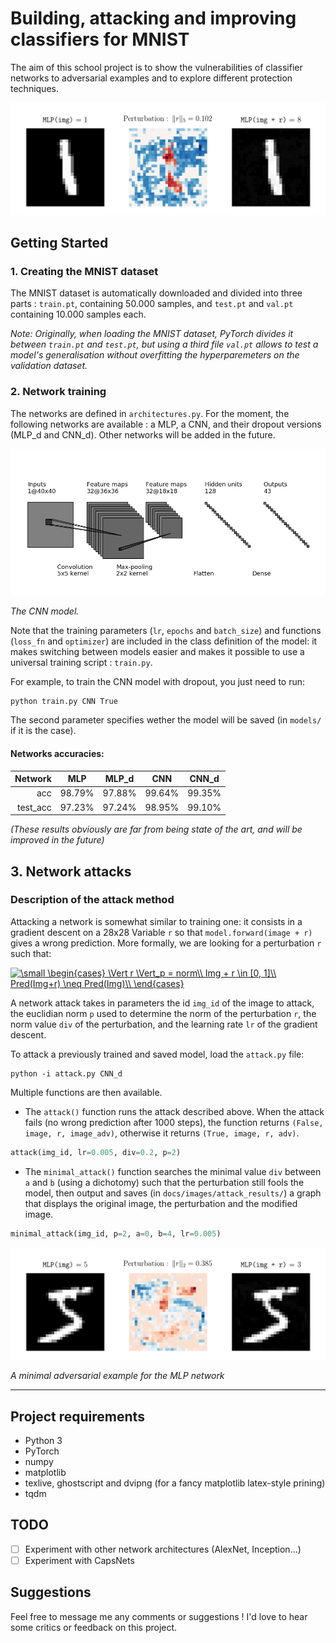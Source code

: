 # Building, attacking and improving classifiers for MNIST

The aim of this school project is to show the vulnerabilities of classifier networks to adversarial examples and to explore different protection techniques.

![Attack result example](docs/images/attack_results/attack_example.png)

## Getting Started

### 1. Creating the MNIST dataset

The MNIST dataset is automatically downloaded and divided into three parts : `train.pt`, containing 50.000 samples, and `test.pt` and `val.pt` containing 10.000 samples each.

*Note: Originally, when loading the MNIST dataset, PyTorch divides it between `train.pt` and `test.pt`, but using a third file `val.pt` allows to test a model's generalisation without overfitting the hyperparemeters on the validation dataset.*

### 2. Network training

The networks are defined in `architectures.py`. For the moment, the following networks are available : a MLP, a CNN, and their dropout versions (MLP_d and CNN_d). Other networks will be added in the future.

![CNN with 2 convolutions](docs/images/CNN_small.png)

*The CNN model.*

Note that the training parameters (`lr`, `epochs` and `batch_size`) and functions (`loss_fn` and `optimizer`) are included in the class definition of the model: it makes switching between models easier and makes it possible to use a universal training script : `train.py`.

For example, to train the CNN model with dropout, you just need to run:

```
python train.py CNN True
```

The second parameter specifies wether the model will be saved (in `models/` if it is the case).

#### Networks accuracies:

|  Network |  MLP   | MLP_d  |  CNN   | CNN_d  |
|---------:|:------:|:------:|:------:|:------:|
|      acc | 98.79% | 97.88% | 99.64% | 99.35% |
| test_acc | 97.23% | 97.24% | 98.95% | 99.10% |

*(These results obviously are far from being state of the art, and will be improved in the future)*

## 3. Network attacks

### Description of the attack method

Attacking a network is somewhat similar to training one: it consists in a gradient descent on a 28x28 Variable `r` so that `model.forward(image + r)` gives a wrong prediction. More formally, we are looking for a perturbation `r` such that:

<a href="https://www.codecogs.com/eqnedit.php?latex=\dpi{120}&space;\small&space;\begin{cases}&space;\Vert&space;r&space;\Vert_p&space;=&space;div\\&space;Img&space;&plus;&space;r&space;\in&space;[0,&space;1]\\&space;Pred(img&plus;r)&space;\neq&space;Pred(Img)\\&space;\end{cases}" target="_blank"><img src="https://latex.codecogs.com/png.latex?\dpi{120}&space;\small&space;\begin{cases}&space;\Vert&space;r&space;\Vert_p&space;=&space;div\\&space;Img&space;&plus;&space;r&space;\in&space;[0,&space;1]\\&space;Pred(Img&plus;r)&space;\neq&space;Pred(Img)\\&space;\end{cases}" title="\small \begin{cases} \Vert r \Vert_p = norm\\ Img + r \in [0, 1]\\ Pred(Img+r) \neq Pred(Img)\\ \end{cases}" /></a>

A network attack takes in parameters the id `img_id` of the image to attack, the euclidian norm `p` used to determine the norm of the perturbation `r`, the norm value `div` of the perturbation, and the learning rate `lr` of the gradient descent.


To attack a previously trained and saved model, load the `attack.py` file:

```
python -i attack.py CNN_d
```

Multiple functions are then available.

- The `attack()` function runs the attack described above. When the attack fails (no wrong prediction after 1000 steps), the function returns `(False, image, r, image_adv)`, otherwise it returns `(True, image, r, adv)`.

```Python
attack(img_id, lr=0.005, div=0.2, p=2)
```

- The `minimal_attack()` function searches the minimal value `div` between `a` and `b` (using a dichotomy) such that the perturbation still fools the model, then output and saves (in `docs/images/attack_results/`) a graph that displays the original image, the perturbation and the modified image.

```Python
minimal_attack(img_id, p=2, a=0, b=4, lr=0.005)
```

![Attack result example](docs/images/attack_results/attack_example_2.png)

*A minimal adversarial example for the MLP network*

---


## Project requirements

- Python 3
- PyTorch
- numpy
- matplotlib
- texlive, ghostscript and dvipng (for a fancy matplotlib latex-style prining)
- tqdm

## TODO

- [ ] Experiment with other network architectures (AlexNet, Inception...)
- [ ] Experiment with CapsNets

## Suggestions

Feel free to message me any comments or suggestions ! I'd love to hear some critics or feedback on this project.